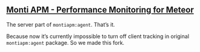 ## [Monti APM - Performance Monitoring for Meteor](https://montiapm.com)

The server part of `montiapm:agent`. That’s it.

Because now it’s currently impossible to turn off client tracking in original `montiapm:agent` package.
So we made this fork.


